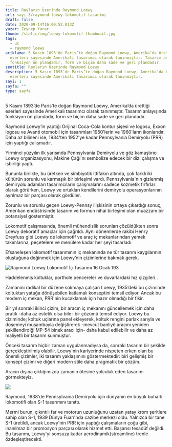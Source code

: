 ```yaml
---
title: Rayların Üzerinde Raymond Loewy
url: sayi-3/raymond-loewy-lokomotif-tasarimi
draft: false
date: 2020-09-14T16:00:52.013Z
yazar: Zeynep Yarar
thumb: /static/img/loewy-lokomotif-thumbnail.jpg
tags:
  - uc
  - raymond loewy
aciklama: 5 Kasım 1893’de Paris’te doğan Raymond Loewy, Amerika’da ürettiği
  eserleri sayesinde Amerikalı tasarımcı olarak tanınmıştır. Tasarım anlayışında
  fonksiyon ön plandadır, form ve biçim daha sade ve geri plandadır.
seotitle: Rayların Üzerinde Raymond Loewy
description: 5 Kasım 1893’de Paris’te doğan Raymond Loewy, Amerika’da ürettiği
  eserleri sayesinde Amerikalı tasarımcı olarak tanınmıştır.
sayi: 1
sayfa: ""
type: sayfa
---
```

5 Kasım 1893’de Paris’te doğan Raymond Loewy, Amerika’da ürettiği eserleri sayesinde Amerikalı tasarımcı olarak tanınmıştır. Tasarım anlayışında fonksiyon ön plandadır, form ve biçim daha sade ve geri plandadır. 


Raymond Loewy’in yaptığı Orijinal Coca-Cola kontur şişesi ve logosu, Exxon logosu ve Avanti otomobil için tasarımları 1950'lerin ve 1960'ların ikonlarıdır. Daha az bilineni ise, 1934'ten 1952'ye kadar Pennsylvania Demiryolu (PRR) için yaptığı çalışmadır.


Yirminci yüzyılın ilk yarısında Pennsylvania Demiryolu ve göz kamaştırıcı Loewy organizasyonu, Makine Çağı'nı sembolize edecek bir dizi çalışma ve işbirliği yaptı.


Bununla birlikte, bu üretken ve simbiyotik ittifakın altında, çok farklı iki kültürün sorunlu ve karmaşık bir birleşimi vardı. Pennsylvania'nın gizlenmiş demiryolu adamları tasarımcıların çalışmalarını sadece kozmetik fırfırlar olarak görürken, Loewy ve ortakları kendilerini demiryolu operasyonlarının ayrılmaz bir parçası olarak gördüler.


Zorunlu ve sorunlu geçen Loewy-Pennsy ilişkisinin ortaya çıkardığı sonuç, Amerikan endüstrisinde tasarım ve formun nihai birleşimi olan muazzam bir potansiyel göstermiştir.


Lokomotif çalışmasında, önemli mühendislik sorunları çözüldükten sonra Loewy dekoratif amaçlar için çağrıldı. Aynı dönemlerde rakibi Henry Dreyfuss gibi Loewy de lokomotif ve araç iç mekanlarından yemek takımlarına, peçetelere ve menülere kadar her şeyi tasarladı.


Efsaneleşen lokomotif tasarımının iç mekanında ne tür tasarım kaygılarının oluştuğuna değinmek için Loewy’nin çizimlerine bakmak gerek.

![Raymond Loewy Lokomotif İç Tasarımı 16 Ocak 193](/img/raymond-loewy-1935.jpg)

Haddelenmiş koltuklar, porthole pencereler ve duvarlardaki hız çizgileri..


Zamanını radikal bir düzene sokmaya çalışan Loewy, 1935’deki bu çiziminde koltuktan yatağa dönüşebilen katlamalı konseptini temsil ediyor. Ancak bu modern iç mekan, PRR'nin kucaklamak için hazır olmadığı bir fikir.


Bir yıl sonraki ikinci çizim, bir aracın iç mekanını güncellemek için daha pratik -daha az estetik olsa bile- bir çözümü temsil ediyor. Loewy bu çiziminde; koltuk uçlarına panel ekleyerek, koltuk rengini parlak sarıyla ve döşemeyi muşambayla değiştirerek -mevcut banliyö aracını yeniden şekillendirdiği MP-54 binek aracı için- daha kabul edilebilir ve daha az maliyetli bir tasarım sunmuştur.


Önceki tasarım hiçbir zaman uygulanmadıysa da, sonraki tasarım bir şekilde gerçekleştirilmiş olabilir. Loewy'nin kariyerinde nispeten erken olan bu önemli çizimler, iki tasarım yaklaşımını göstermektedir: biri gelişmiş bir konsept çizimi ve diğeri modern stile daha pragmatik bir çözüm.        

Aracın dışına çıktığımızda zamanın ötesine yolculuk eden tasarımı görmekteyiz.

![](/img/raymond-loewy-collage.jpg)


Raymond, 1938'de Pennsylvania Demiryolu için dünyanın en büyük buharlı lokomotifi olan S-1 tasarımını tanıttı. 

Mermi burun, çıkıntılı far ve motorun uzunluğunu uzatan yatay krom şeritlere sahip olan S-1, 1939 Dünya Fuarı'nda cazibe merkezi oldu. Yalnızca bir tane S-1 üretildi, ancak Loewy'nin PRR için yaptığı çalışmaların çoğu gibi, inanılmaz bir promosyon parçası olarak hizmet etti. Başarısı tesadüf değildi. Bu tasarımı, Loewy'yi sonsuza kadar aerodinamik(streamline) trenle özdeşleştirecekti.